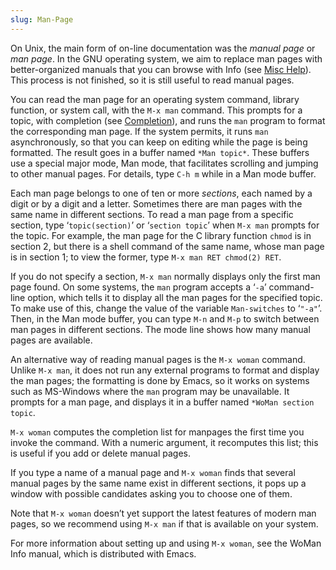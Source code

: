 ```yaml
---
slug: Man-Page
---
```


On Unix, the main form of on-line documentation was the *manual page* or *man page*. In the GNU operating system, we aim to replace man pages with better-organized manuals that you can browse with Info (see [Misc Help](Misc-Help)). This process is not finished, so it is still useful to read manual pages.

You can read the man page for an operating system command, library function, or system call, with the `M-x man` command. This prompts for a topic, with completion (see [Completion](Completion)), and runs the `man` program to format the corresponding man page. If the system permits, it runs `man` asynchronously, so that you can keep on editing while the page is being formatted. The result goes in a buffer named `*Man topic*`. These buffers use a special major mode, Man mode, that facilitates scrolling and jumping to other manual pages. For details, type `C-h m` while in a Man mode buffer.

Each man page belongs to one of ten or more *sections*, each named by a digit or by a digit and a letter. Sometimes there are man pages with the same name in different sections. To read a man page from a specific section, type ‘`topic(section)`’ or ‘`section topic`’ when `M-x man` prompts for the topic. For example, the man page for the C library function `chmod` is in section 2, but there is a shell command of the same name, whose man page is in section 1; to view the former, type `M-x man RET chmod(2) RET`<!-- /@w -->.

If you do not specify a section, `M-x man` normally displays only the first man page found. On some systems, the `man` program accepts a ‘`-a`’ command-line option, which tells it to display all the man pages for the specified topic. To make use of this, change the value of the variable `Man-switches` to ‘`"-a"`’. Then, in the Man mode buffer, you can type `M-n` and `M-p` to switch between man pages in different sections. The mode line shows how many manual pages are available.

An alternative way of reading manual pages is the `M-x woman` command. Unlike `M-x man`, it does not run any external programs to format and display the man pages; the formatting is done by Emacs, so it works on systems such as MS-Windows where the `man` program may be unavailable. It prompts for a man page, and displays it in a buffer named `*WoMan section topic`.

`M-x woman` computes the completion list for manpages the first time you invoke the command. With a numeric argument, it recomputes this list; this is useful if you add or delete manual pages.

If you type a name of a manual page and `M-x woman` finds that several manual pages by the same name exist in different sections, it pops up a window with possible candidates asking you to choose one of them.

Note that `M-x woman` doesn’t yet support the latest features of modern man pages, so we recommend using `M-x man` if that is available on your system.

For more information about setting up and using `M-x woman`, see the WoMan Info manual, which is distributed with Emacs.
